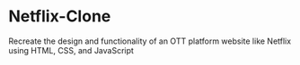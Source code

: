 # Netflix-Clone
Recreate the design and functionality of an OTT platform website like Netflix using HTML, CSS, and JavaScript
